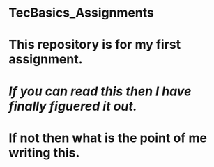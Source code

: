 # TecBasics_Assignments

# **This repository is for my first assignment.**

# _If you can read this then I have finally figuered it out._ 
# If not then what is the point of me writing this.

